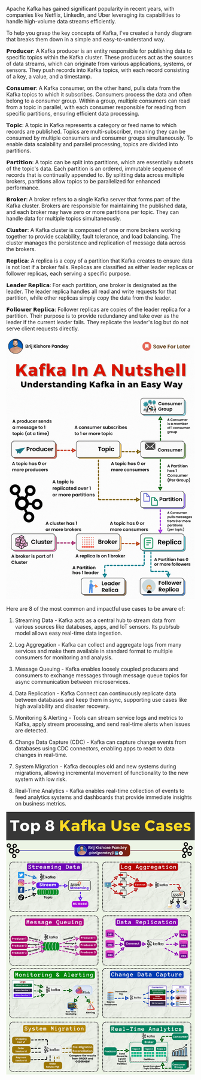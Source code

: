 Apache Kafka has gained significant popularity in recent years, with companies like Netflix, LinkedIn, and Uber leveraging its capabilities to handle high-volume data streams efficiently.


To help you grasp the key concepts of Kafka, I've created a handy diagram that breaks them down in a simple and easy-to-understand way.

𝗣𝗿𝗼𝗱𝘂𝗰𝗲𝗿: A Kafka producer is an entity responsible for publishing data to specific topics within the Kafka cluster. These producers act as the sources of data streams, which can originate from various applications, systems, or sensors. They push records into Kafka topics, with each record consisting of a key, a value, and a timestamp.

𝗖𝗼𝗻𝘀𝘂𝗺𝗲𝗿: A Kafka consumer, on the other hand, pulls data from the Kafka topics to which it subscribes. Consumers process the data and often belong to a consumer group. Within a group, multiple consumers can read from a topic in parallel, with each consumer responsible for reading from specific partitions, ensuring efficient data processing.

𝗧𝗼𝗽𝗶𝗰: A topic in Kafka represents a category or feed name to which records are published. Topics are multi-subscriber, meaning they can be consumed by multiple consumers and consumer groups simultaneously. To enable data scalability and parallel processing, topics are divided into partitions.

𝗣𝗮𝗿𝘁𝗶𝘁𝗶𝗼𝗻: A topic can be split into partitions, which are essentially subsets of the topic's data. Each partition is an ordered, immutable sequence of records that is continually appended to. By splitting data across multiple brokers, partitions allow topics to be parallelized for enhanced performance.

𝗕𝗿𝗼𝗸𝗲𝗿: A broker refers to a single Kafka server that forms part of the Kafka cluster. Brokers are responsible for maintaining the published data, and each broker may have zero or more partitions per topic. They can handle data for multiple topics simultaneously.

𝗖𝗹𝘂𝘀𝘁𝗲𝗿: A Kafka cluster is composed of one or more brokers working together to provide scalability, fault tolerance, and load balancing. The cluster manages the persistence and replication of message data across the brokers.

𝗥𝗲𝗽𝗹𝗶𝗰𝗮: A replica is a copy of a partition that Kafka creates to ensure data is not lost if a broker fails. Replicas are classified as either leader replicas or follower replicas, each serving a specific purpose.

𝗟𝗲𝗮𝗱𝗲𝗿 𝗥𝗲𝗽𝗹𝗶𝗰𝗮: For each partition, one broker is designated as the leader. The leader replica handles all read and write requests for that partition, while other replicas simply copy the data from the leader.

𝗙𝗼𝗹𝗹𝗼𝘄𝗲𝗿 𝗥𝗲𝗽𝗹𝗶𝗰𝗮: Follower replicas are copies of the leader replica for a partition. Their purpose is to provide redundancy and take over as the leader if the current leader fails. They replicate the leader's log but do not serve client requests directly.

![img](https://github.com/SouravGanesh/Data-Digest/blob/e4b409b2e84fce2ff3ffa185736818fa30e3cc22/images/kafka.gif)

Here are 8 of the most common and impactful use cases to be aware of:

1. Streaming Data - Kafka acts as a central hub to stream data from various sources like databases, apps, and IoT sensors. Its pub/sub model allows easy real-time data ingestion.

2. Log Aggregation - Kafka can collect and aggregate logs from many services and make them available in standard format to multiple consumers for monitoring and analysis. 

3. Message Queuing - Kafka enables loosely coupled producers and consumers to exchange messages through message queue topics for async communication between microservices.

4. Data Replication - Kafka Connect can continuously replicate data between databases and keep them in sync, supporting use cases like high availability and disaster recovery.

5. Monitoring & Alerting - Tools can stream service logs and metrics to Kafka, apply stream processing, and send real-time alerts when issues are detected.

6. Change Data Capture (CDC) - Kafka can capture change events from databases using CDC connectors, enabling apps to react to data changes in real-time.

7. System Migration - Kafka decouples old and new systems during migrations, allowing incremental movement of functionality to the new system with low risk.

8. Real-Time Analytics - Kafka enables real-time collection of events to feed analytics systems and dashboards that provide immediate insights on business metrics.

![img](https://github.com/SouravGanesh/Data-Digest/blob/610eb8ddb00de3a938130e15295002b7d9696dad/images/kafka2.gif)
